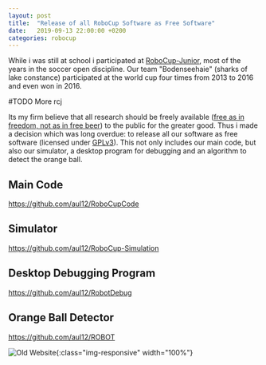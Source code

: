 ```yaml
---
layout: post
title:  "Release of all RoboCup Software as Free Software"
date:   2019-09-13 22:00:00 +0200
categories: robocup
---
```


While i was still at school i participated at [RoboCup-Junior](https://junior.robocup.org/rcj-soccer-open/), most of the years in the soccer open discipline. 
Our team "Bodenseehaie" (sharks of lake constance) participated at the world cup four times from 2013 to 2016 and even won in 2016. 

#TODO More rcj

Its my firm believe that all research should be freely available ([free as in freedom, not as in free beer](https://www.gnu.org/philosophy/free-sw.html)) to the public for the greater good.
Thus i made a decision which was long overdue: to release all our software as free software (licensed under [GPLv3](https://www.gnu.org/licenses/quick-guide-gplv3.en.html)). 
This not only includes our main code, but also our simulator, a desktop program for debugging and an algorithm to detect the orange ball.

## Main Code
https://github.com/aul12/RoboCupCode

## Simulator
https://github.com/aul12/RoboCup-Simulation

## Desktop Debugging Program
https://github.com/aul12/RobotDebug

## Orange Ball Detector
https://github.com/aul12/ROBOT


![Old Website](../../../../../assets/img/new-website/old_website.png){:class="img-responsive" width="100%"}
